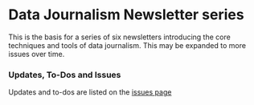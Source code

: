 # Data Journalism Newsletter series

This is the basis for a series of six newsletters introducing the core techniques and tools of data journalism. This may be expanded to more issues over time.

### Updates, To-Dos and Issues

Updates and to-dos are listed on the [issues page](issues.md)
